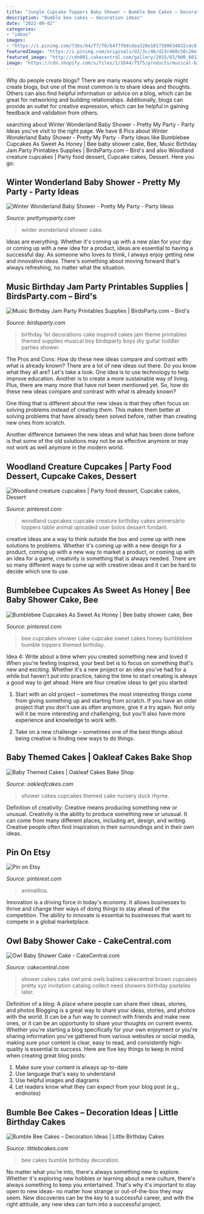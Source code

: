 ```yaml
---
title: "Jungle Cupcake Toppers Baby Shower ~ Bumble Bee Cakes – Decoration Ideas"
description: "Bumble bee cakes – decoration ideas"
date: "2022-09-02"
categories:
- "ideas"
images:
- "https://i.pinimg.com/736x/64/f7/f0/64f7f0dcdea320e1017380634032cdc8.jpg"
featuredImage: "https://i.pinimg.com/originals/d2/3c/46/d23c460c50c28e1dfa836adbc6b1eb86.jpg"
featured_image: "http://cdn001.cakecentral.com/gallery/2015/03/900_881398CwHF_owl-baby-shower-cake.jpg"
image: "https://cdn.shopify.com/s/files/1/1644/7575/products/musical-birthday-cake-guitar-piano-record_1024x1024.png?v=1481200591"
---
```



Why do people create blogs?
There are many reasons why people might create blogs, but one of the most common is to share ideas and thoughts. Others can also find helpful information or advice on a blog, which can be great for networking and building relationships. Additionally, blogs can provide an outlet for creative expression, which can be helpful in gaining feedback and validation from others.

	

		
searching about Winter Wonderland Baby Shower - Pretty My Party - Party Ideas you've visit to the right page. We have 8 Pics about Winter Wonderland Baby Shower - Pretty My Party - Party Ideas like Bumblebee Cupcakes As Sweet As Honey | Bee baby shower cake, Bee, Music Birthday Jam Party Printables Supplies | BirdsParty.com – Bird&#039;s and also Woodland creature cupcakes | Party food dessert, Cupcake cakes, Dessert. Here you go:
		
    
## Winter Wonderland Baby Shower - Pretty My Party - Party Ideas

<img loading=lazy src="https://zolpwsuwoq-flywheel.netdna-ssl.com/wp-content/uploads/2020/02/Winter-Wonderland-Baby-Shower-Cake.jpg" onerror="this.onerror=null;this.src='https://tse3.mm.bing.net/th?id=OIP.rq6z7L5wHhAQ2DbGmJGtJQHaLH&amp;pid=15.1';" alt="Winter Wonderland Baby Shower - Pretty My Party - Party Ideas">

_Source: prettymyparty.com_

>winter wonderland shower cake. 

	

Ideas are everything. Whether it's coming up with a new plan for your day or coming up with a new idea for a product, ideas are essential to having a successful day. As someone who loves to think, I always enjoy getting new and innovative ideas. There's something about moving forward that's always refreshing, no matter what the situation.

    
## Music Birthday Jam Party Printables Supplies | BirdsParty.com – Bird&#039;s

<img loading=lazy src="https://cdn.shopify.com/s/files/1/1644/7575/products/musical-birthday-cake-guitar-piano-record_1024x1024.png?v=1481200591" onerror="this.onerror=null;this.src='https://tse3.mm.bing.net/th?id=OIP.eeHqKGvqvrEU1upkL7stvgHaKr&amp;pid=15.1';" alt="Music Birthday Jam Party Printables Supplies | BirdsParty.com – Bird&#039;s">

_Source: birdsparty.com_

>birthday 1st decorations cake inspired cakes jam theme printables themed supplies musical boy birdsparty boys diy guitar toddler parties shower. 

	

The Pros and Cons: How do these new ideas compare and contrast with what is already known?
There are a lot of new ideas out there. Do you know what they all are? Let's take a look. 
One idea is to use technology to help improve education. Another is to create a more sustainable way of living. Plus, there are many more that have not been mentioned yet. So, how do these new ideas compare and contrast with what is already known?

One thing that is different about the new ideas is that they often focus on solving problems instead of creating them. This makes them better at solving problems that have already been solved before, rather than creating new ones from scratch. 

Another difference between the new ideas and what has been done before is that some of the old solutions may not be as effective anymore or may not work as well anymore in the modern world.

    
## Woodland Creature Cupcakes | Party Food Dessert, Cupcake Cakes, Dessert

<img loading=lazy src="https://i.pinimg.com/originals/d2/3c/46/d23c460c50c28e1dfa836adbc6b1eb86.jpg" onerror="this.onerror=null;this.src='https://tse3.mm.bing.net/th?id=OIP.N0e3XrgPcbBb5XZrpKCK3gHaJ4&amp;pid=15.1';" alt="Woodland creature cupcakes | Party food dessert, Cupcake cakes, Dessert">

_Source: pinterest.com_

>woodland cupcakes cupcake creature birthday cakes aniversário toppers table animal uploaded user bolos dessert fondant. 

	

creative ideas are a way to think outside the box and come up with new solutions to problems. Whether it's coming up with a new design for a product, coming up with a new way to market a product, or coming up with an idea for a game, creativity is something that is always needed. There are so many different ways to come up with creative ideas and it can be hard to decide which one to use.

    
## Bumblebee Cupcakes As Sweet As Honey | Bee Baby Shower Cake, Bee

<img loading=lazy src="https://i.pinimg.com/736x/64/f7/f0/64f7f0dcdea320e1017380634032cdc8.jpg" onerror="this.onerror=null;this.src='https://tse2.mm.bing.net/th?id=OIP.AAa0t-AjW-ZAwgQ2T609vAHaJ4&amp;pid=15.1';" alt="Bumblebee Cupcakes As Sweet As Honey | Bee baby shower cake, Bee">

_Source: pinterest.com_

>bee cupcakes shower cake cupcake sweet cakes honey bumblebee bumble toppers themed birthday. 

	

Idea 4: Write about a time when you created something new and loved it
When you're feeling inspired, your best bet is to focus on something that's new and exciting. Whether it's a new project or an idea you've had for a while but haven't put into practice, taking the time to start creating is always a good way to get ahead. Here are four creative ideas to get you started: 
1. Start with an old project – sometimes the most interesting things come from giving something up and starting from scratch. If you have an older project that you don't use as often anymore, give it a try again. Not only will it be more interesting and challenging, but you'll also have more experience and knowledge to work with.

2. Take on a new challenge – sometimes one of the best things about being creative is finding new ways to do things.

    
## Baby Themed Cakes | Oakleaf Cakes Bake Shop

<img loading=lazy src="https://live.staticflickr.com/5337/8962939265_8b0232b95a_b.jpg" onerror="this.onerror=null;this.src='https://tse3.mm.bing.net/th?id=OIP.YHKcBLSANlyZe4Tvc23gzQHaI4&amp;pid=15.1';" alt="Baby Themed Cakes | Oakleaf Cakes Bake Shop">

_Source: oakleafcakes.com_

>shower cakes cupcakes themed cake nursery duck rhyme. 

	

Definition of creativity: Creative means producing something new or unusual.
Creativity is the ability to produce something new or unusual. It can come from many different places, including art, design, and writing. Creative people often find inspiration in their surroundings and in their own ideas.

    
## Pin On Etsy

<img loading=lazy src="https://i.pinimg.com/736x/24/97/07/249707ccdc5f4dbc6ac2b00e8431cdf0.jpg" onerror="this.onerror=null;this.src='https://tse2.mm.bing.net/th?id=OIP.uF2wP-SKrGJ-y_0TvL2hMQHaIA&amp;pid=15.1';" alt="Pin on Etsy">

_Source: pinterest.com_

>animalitos. 

	

Innovation is a driving force in today's economy. It allows businesses to thrive and change their ways of doing things to stay ahead of the competition. The ability to innovate is essential to businesses that want to compete in a global marketplace.

    
## Owl Baby Shower Cake - CakeCentral.com

<img loading=lazy src="http://cdn001.cakecentral.com/gallery/2015/03/900_881398CwHF_owl-baby-shower-cake.jpg" onerror="this.onerror=null;this.src='https://tse4.mm.bing.net/th?id=OIP.wrBS-5ree0XSc10ADSYvnQHaJ4&amp;pid=15.1';" alt="Owl Baby Shower Cake - CakeCentral.com">

_Source: cakecentral.com_

>shower cakes cake owl pink owls babies cakecentral brown cupcakes pretty xyz invitation catalog collect need showers birthday pasteles later. 

	

Definition of a blog: A place where people can share their ideas, stories, and photos
Blogging is a great way to share your ideas, stories, and photos with the world. It can be a fun way to connect with friends and make new ones, or it can be an opportunity to share your thoughts on current events. Whether you're starting a blog specifically for your own enjoyment or you're sharing information you've gathered from various websites or social media, making sure your content is clear, easy to read, and consistently high-quality is essential to success. Here are five key things to keep in mind when creating great blog posts: 
1. Make sure your content is always up-to-date 
2. Use language that's easy to understand 
3. Use helpful images and diagrams 
4. Let readers know what they can expect from your blog post (e.g., endnotes) 

    
## Bumble Bee Cakes – Decoration Ideas | Little Birthday Cakes

<img loading=lazy src="http://www.littlebcakes.com/wp-content/uploads/2014/01/Bumble-Bee-Cakes-Pictures.jpg" onerror="this.onerror=null;this.src='https://tse3.mm.bing.net/th?id=OIP._bV5t53CNCSnrUWnnkbYowHaL5&amp;pid=15.1';" alt="Bumble Bee Cakes – Decoration Ideas | Little Birthday Cakes">

_Source: littlebcakes.com_

>bee cakes bumble birthday decoration. 

	

No matter what you're into, there's always something new to explore. Whether it's exploring new hobbies or learning about a new culture, there's always something to keep you entertained. That's why it's important to stay open to new ideas- no matter how strange or out-of-the-box they may seem. New discoveries can be the key to a successful career, and with the right attitude, any new idea can turn into a successful project.


